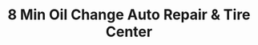 ---
title: "8 Min Oil Change Auto Repair & Tire Center"
url: /springfield/8-min-oil-change-auto-repair-and-tire-center/
shop: car repair
---